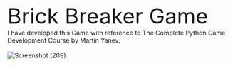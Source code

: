 <font size="10">Brick Breaker Game</font>  
I have developed this Game with reference to The Complete Python Game Development Course by Martin Yanev.
<br><br>
![Screenshot (209)](https://user-images.githubusercontent.com/71587540/117607613-6e98ee80-b16d-11eb-8335-e14c7df33afb.png)
